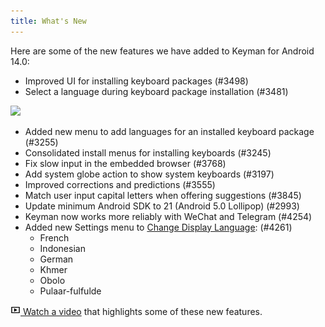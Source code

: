 ```yaml
---
title: What's New
---
```


Here are some of the new features we have added to Keyman for Android 14.0:

* Improved UI for installing keyboard packages (#3498)
* Select a language during keyboard package installation (#3481)

![](../android_images/select_language.png)

* Added new menu to add languages for an installed keyboard package (#3255)
* Consolidated install menus for installing keyboards (#3245)
* Fix slow input in the embedded browser (#3768)
* Add system globe action to show system keyboards (#3197)
* Improved corrections and predictions (#3555)
* Match user input capital letters when offering suggestions (#3845)
* Update minimum Android SDK to 21 (Android 5.0 Lollipop) (#2993)
* Keyman now works more reliably with WeChat and Telegram (#4254)
* Added new Settings menu to [Change Display Language](../basic/config/index#Change-Display-Language): (#4261)
    * French
    * Indonesian
    * German
    * Khmer
    * Obolo
    * Pulaar-fulfulde

[![](../android_images/video.png) Watch a video](https://youtu.be/ehk0Bts28JE)
that highlights some of these new features.
